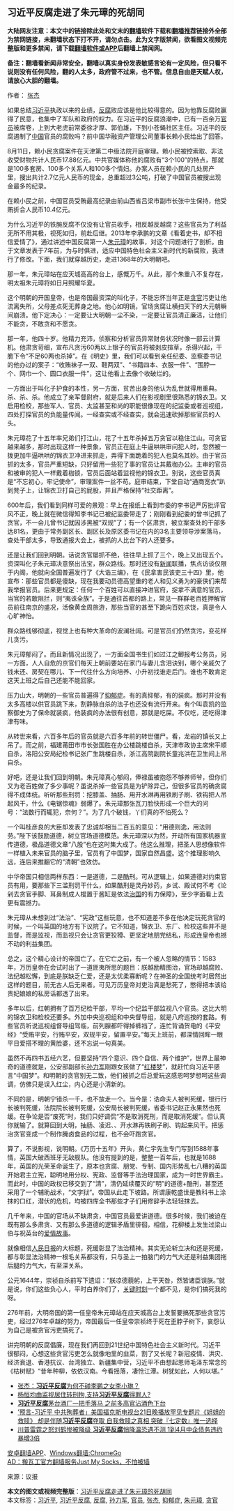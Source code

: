  <h2>习近平反腐走进了朱元璋的死胡同</h2> <p class="notice"><b>大陆网友注意：本文中的链接除此处和文末的<a href="https://github.com/bannedbook/fanqiang" >翻墙</a>软件下载和<a href="https://github.com/killgcd/justmysocks/blob/master/README.md">翻墙推荐</a>链接外全部为禁网链接，未翻墙状态下打不开，请勿点击。此为文字版禁闻，欲看图文视频完整版和更多禁闻，请下载<a href="https://github.com/bannedbook/fanqiang">翻墙软件或APP</a>后翻墙上禁闻网。</p><p>备注：翻墙看新闻非常安全，翻墙以真实身份发表敏感言论有一定风险，但只看不说则没有任何风险，翻的人太多，政府管不过来，也不管。信息自由是天赋人权，请放心大胆的翻墙。</b></p>  <div class="entry"> <p>作者： <a href="https://www.bannedbook.org/bnews/tag/%e5%bc%a0%e6%9d%b0/" class="st_tag internal_tag" rel="tag" title="标签 张杰 下的日志">张杰</a></p> <p id="conimg"></p> <p>如果总结<a href="https://www.bannedbook.org/bnews/tag/%e4%b9%a0%e8%bf%91%e5%b9%b3/" class="st_tag internal_tag" rel="tag" title="标签 习近平 下的日志">习近平</a>执政以来的业绩，<a href="https://www.bannedbook.org/bnews/tag/%e5%8f%8d%e8%85%90/" class="st_tag internal_tag" rel="tag" title="标签 反腐 下的日志">反腐</a>败应该是他比较得意的。因为他靠反腐败赢得了民意，也集中了军队和政府的权力。在习近平的反腐浪潮中，已有一百余万<a href="https://www.bannedbook.org/bnews/tag/%E5%AE%98%E5%91%98/" class="st_tag internal_tag" rel="tag" title="标签 官员 下的日志">官员</a>被席卷，上到大老虎前常委徐才厚、郭伯雄，下到小苍蝇社区主任。习近平的反腐遏制了<span class='wp_keywordlink_affiliate'><a href="https://www.bannedbook.org/" title="中国" target="_blank">中国</a></span>官员的腐败吗？前中国华融资产管理公司董事长赖小民给出了回答。</p> <p>8月11日，赖小民贪腐案件在天津第二中级法院开庭审理。赖小民被控索取、非法收受财物共计人民币17.88亿元。中共官媒体称他的腐败有“3个100”的特点，那就是100多套房、100多个关系人和100多个情妇。办案人员在赖小民的几处房产里，搜出共计2.7亿元人民币的现金，总重超过3公吨，打破了中国官员被搜出现金最多的纪录。</p> <p>在赖小民之前，中国官员受贿最高纪录由前山西省吕梁市副市长张中生保持，他受贿折合人民币10.4亿元。</p> <p>为什么习近平的铁腕反腐不仅没有让官员收手，相反越反越腐？这些官员为了利益无所不用其极，视死如归，前赴后继。2013年李承鹏的文章《看着史书，却不相信爱情了》，通过讲述中国反腐第一人<a href="https://www.bannedbook.org/bnews/tag/%e6%9c%b1%e5%85%83%e7%92%8b/" class="st_tag internal_tag" rel="tag" title="标签 朱元璋 下的日志">朱元璋</a>的故事，对这个问题进行了剖析。由于文章发表于7年前，为与时俱进，适应中国特色社会主义新时代的新腐败，我进行了修改。下面，我们就穿越历史，走进1368年的大明朝吧。</p> <p>那一年，朱元璋站在应天城高高的台上，感慨万千。从此，那个朱重八不复存在，明太祖朱元璋将如日月照耀华夏。</p> <p>这个明朝的开国皇帝，也是帝国最资深的叫化子，不能忘怀当年正是<a href="https://www.bannedbook.org/bnews/tag/%e8%b4%aa%e5%ae%98/" class="st_tag internal_tag" rel="tag" title="标签 贪官 下的日志">贪官</a>污吏让他流离失所，父母差点死无葬身之地。他心如明镜，官场贪腐让横扫天下的大元朝瞬间崩溃。他下定决心：一定要让大明朝一尘不染，一定要让官员清正廉洁，让他们不能贪，不敢贪和不愿贪。</p>  <p>那一年，他四十岁。他精力充沛，侦察和分析官员异常财务状况时像一部云计算机。他肃贪苛细，宣布凡贪污60两以上银子的官员将被剥皮揎草，杀得兴起，干脆下令“不足60两也杀掉”。在《明史》里，我们可以看到亲任纪委、监察委书记的他办过的案子：“收贿袜子一双、鞋两双”、“书籍四本、衣服一件”、“围脖一个、网巾一个、圆口衣服一件”，这让他看上去像个收破烂的。</p> <p>一方面出于叫化子护食的本性，另一方面，贫苦出身的他认为乱世就得用重典。杀、杀、杀。他成立了亲军督尉府，就是后来人们在影视剧里很熟悉的锦衣卫。又启用检校，那些军人、官员、太监甚至和尚的职能很像现在的纪监委或者巡视组，四处打探官员的负能量传闻。一经查实或不经查实，就会迅速砍掉那些官员的人头。</p> <p>朱元璋花了十五年率兄弟们打江山，花了十五年杀掉五万贪官以稳住江山。可贪官越来越多，那时出现这样一种景象，官员正在庭上牛逼哄哄审问犯人时，忽然被一拨更加牛逼哄哄的锦衣卫冲进来抓走，弄得下面跪着的犯人也莫名其妙。由于官员抓的太多，官员严重短缺，只好留用一些犯了事的官员让其戴枷办公。主审的官员和被审的犯人一样戴着枷锁，官员后面站着监视他的锦衣卫。别说，这些官员真是“不忘初心，牢记使命”，审理案件一丝不苟。庭审结束，下堂自动“通商宽衣”趴到凳子上，让锦衣卫打自己的屁股，并且严格保持“社交距离”。</p> <p>600年后，我们看到同样可爱的景观：早上在报纸上看到市委的李书记严厉批评官风不正，晚上就在微信得知李书记已被纪监委带走了；刚刚看到纪委的曾书记抓了贪官，不一会儿曾书记就因涉黑被“双规”了；有一个区肃贪，被立案查处的干部多达81名，更由于常务副区长、副区长及原区委书记在内的3名主要领导涉案落马，查处干部太多，导致通报大会上，被抓的人比台下的人还要多。</p> <p>还是让我们回到明朝。话说贪官屡抓不绝，往往早上抓了三个，晚上又出现五个。资深叫化子朱元璋决意祭出法宝，群众路线。那时还没有<span class='wp_keywordlink_affiliate'><a href="https://www.bannedbook.org/" title="新闻">新闻</a></span>联播，焦点访谈仅限于内阁，他就向全国普遍发行了《大诰三编》，在《民拿害民该吏三十四》里，他宣布：那些官员都是傻缺，现在我要动员德高望重的老人和见义勇为的豪侠们来帮我举报官员。后来更规定：任何一个百姓可以直接冲进官府，捉拿不满意的官员，当官的若敢阻拦，则“夷诛全族”。于是通往首都的路上，常见一群群老百姓押解官员前往南京的盛况，活像黄金周旅游，那些当官的甚至下跪向百姓求饶，真是令人心旷神怡。</p> <p>群众路线够彻底，视觉上也有种大革命的波澜壮阔。可是官员们仍然贪污，变花样儿贪污。</p> <p>朱元璋郁闷了。而且新情况出现了，一方面全国书生们如过江之鲫报考公务员，另一方面，人人自危的京官们每天上朝前要站在家门与妻儿含泪诀别，哪个亲戚欠了钱未还、房契在哪儿、下一代往什么方向培养、小升初找谁走后门。谁也不敢肯定这天上班之后自己还能不能回家。</p> <p>压力山大，明朝的一些官员普遍得了<a href="https://www.bannedbook.org/bnews/tag/%e6%8a%91%e9%83%81%e7%97%87/" class="st_tag internal_tag" rel="tag" title="标签 抑郁症 下的日志">抑郁症</a>。有的真抑郁，有的装疯。那时并没有太多高楼以供官员跳下来，割静脉自杀的法子也还没有流行开来。有个叫袁凯的监察御史为了保命就装疯，他装疯的办法很有创意，那就是吃屎。不仅吃，还吃得津津有味。</p>  <p>从转世来看，六百多年后的官员就是六百多年前的转世僵尸。看，龙岩的镇长又上吊了。而之前，福建莆田市市长张国胜在办公楼跳楼自杀，天津市政协主席宋平顺自杀，洛阳公安局纪检书记张广生跳楼自杀，浙江高院副院长童兆洪在卫生间上吊自杀。</p> <p>好吧，还是让我们回到明朝。朱元璋真心郁闷，俸禄虽被抱怨不够养师爷，但你们又为老百姓做了多少事呢？虽说杀掉一些官员是为铲除异己，但很多官员的确贪腐得不成体统。听听那些刑罚：挖膝盖、抽肠、用开水淋再用铁刷子刷、铁钩把人吊起风干，什么《电锯惊魂》弱爆了。朱元璋那张瓦刀脸快形成一个巨大的问号：“法数行而辄犯，奈何？”。为了几个破钱，丫们真的不怕死么？</p> <p>一个叫桂彦良的大臣却发表了忠诚却相当二百五的意见：“用德则逸，用法则劳。”陛下该鼓励道德，树立官场道德模范。朱元璋深以为然，开动所有国家机器宣传道德，极品道德文章“八股”也在这时集大成了。他这么推理，把圣人思想像软件一样植入未来官员的脑子里，官员有了中国梦，国家自然昌盛。这个推理影响久远，连后来推翻它的“清朝”也效仿。</p> <p>中华帝国只相信两样东西：一是道德，二是酷刑。可从逻辑上，如果道德对约束官员有用，要那些下三滥刑罚干什么，如果酷刑是灵丹妙药，乡试、殿试何不考《论剁去贪官手脚、耳鼻制成人棍置于酱缸是依法<span class='wp_keywordlink'><a href="https://www.bannedbook.org/forum24/topic8925.html" title="《治国大道》" target="_blank">治国</a></span>的有力保障》，至少字面看上去更有震撼力。</p> <p>朱元璋从未想到过“法治”、“宪政”这些玩意，也不知道差不多在他决定玩死贪官的时候，一个叫英国的地方有下议院了。它不知道，锦衣卫、东厂、检校这些并不是监督，而是监视，而监视只会让贪官更狡猾、更坚定地朋党结私，形成连皇帝也撼不动的利益集团。</p> <p>总之，这个精心设计的帝国亡了。在它亡之前，有一个被人忽略的情节：1583年，万历皇帝在会试时出了一道匪夷所思的题目：朕越励精图治，官场却越腐败、法纪越松懈，到底是朕缺乏仁爱，还是太优柔寡断呢？在神圣的全国统考时居然出这样的题目，前无古人后无来者。可见万历皇帝对吏治真是愁死了，憋得把本该给贵妃娘娘的私房话都透了出来。</p> <p>多年以后，红朝拥有了百万纪检干部，平均一个纪监干部监视八个官员。这比大明的锦衣卫和检校还要多。外加中央巡视组和中央督导组，就是八府巡按的套路。有些官员听说巡视组督导组驾临，前列腺都吓得掉裤裆了，连忙背诵贺电的《平安经》“受贿平安，行贿平安，双规平安，留置平安。”每天上班前，都深情回眸一眼平日爱搭不理的黄脸婆，还不忘说一句真美。</p> <p>虽然不再四书五经六艺，但要坚持“四个意识、四个自信、两个维护”，世界上最神奇的道德就是，公安部副部长<a href="https://www.bannedbook.org/bnews/tag/%E5%AD%99%E5%8A%9B%E5%86%9B/" class="st_tag internal_tag" rel="tag" title="标签 孙力军 下的日志">孙力军</a>刚跟女孩做了“<span class='wp_keywordlink'><a href="https://www.bannedbook.org/forum3/topic58.html" title="红楼梦-谁解其中意" target="_blank">红楼梦</a></span>”，就赶忙向习近平感言“中国梦”。和明朝的贪官别无二致，他们被抓之后总爱玩这感恩呵梦想呵这些调调，仿佛只是误入红尘，内心还是小清新的。</p>  <p>不同的是，明朝宁错杀一千，也不放走一个。当今是：诰命夫人被判死缓，银行行长被判死缓，法院院长被判死缓，公安局长被判死缓，省委书记赵正永果然也死缓。在争论是否“废死”时，我们只好调侃“不是取消死刑，而是取消死缓”。但认真你就输了。就算回到大明，抽肠、凌迟、、开水淋再铁刷子刷、钩起来风干。把惩治贪官变成一个制作腌卤食品的过程，也不会吓跑贪官。</p> <p>算了，不说影视，说明朝。《万历十五年》开头，黄仁宇先生专门写到1588年事情，英国大破西班牙无敌舰队。他没有提到的是，整整一百年后，也就是1688年，英国的光荣革命诞生了，原本也贪腐、朋党、专制、国内形势乱七八糟的英国开始君主立宪，聪明地用分权、宪政、监督等手法治理国家，成为一时世界霸主。而此时，中国的政权已移交到了“清”，清仍延续覆灭的“明”的道德+酷刑，甚至还采用了一个辅助战术，“文字狱”。帝国从此走下坡路。所谓康乾盛世是教科书上涂抹的口红，潜伏的危机，均被四库全书那些才子们用修辞手法轻轻抹去。</p> <p>几千年来，中国的官场从不缺肃贪，中国官员最爱讲道德。很多时候，我们被迫在既有那么多肃贪、又有那么多道德的逻辑矛盾里徘徊，相信，花柳楼上发生过梁山伯与祝英台的<span class='wp_keywordlink'><a href="https://www.bannedbook.org/forum3/topic192.html" title="雪做的燕子——这是一部神奇的爱情故事" target="_blank">爱情故事</a></span>。</p> <p>就像相信<span class='wp_keywordlink'><a href="https://www.bannedbook.org/forum2/topic109.html" title="透视人民日报" target="_blank">人民日报</a></span>的大标题，死缓彰显了法治精神。其实无论斩立决和还是死缓，都与彰显法治精神一根毛关系都没有，只与圣上一拍脑门的力气大还是利益集团拖后腿的力气大，有至深关系。</p> <p>公元1644年，崇祯自杀前写下遗诏：“朕凉德藐躬，上干天咎，然皆诸臣误朕。”就是说，你们这些负心人，平时白养你们了，<span class='wp_keywordlink'><a href="https://www.bannedbook.org/forum2/topic151.html" title="关键时刻：李鹏日记" target="_blank">关键时刻</a></span>一个都不见，是你们搞死我的呀。</p> <p>276年前，大明帝国的第一任皇帝朱元璋站在应天城高台上发誓要搞死那些贪官污吏，经过276年卓越的努力，帝国最后一任皇帝崇祯终于死在歪脖子树下，哀怨认为自己是被贪官污吏搞死了。</p> <p>讲完明朝的反腐倡廉，现在我们再回到21世纪中国特色社会主义新时代。习近平很郁闷，心想这些贪官污吏怎么就像地里的韭菜，割了又长呢？新冠疫情、洪灾、经济衰退、香港抗议、台湾独立、新疆集中营，习近平不由想起恩师毛泽东常念的《枯树赋》“昔年种柳，依依汉南。今看摇落，凄怆江潭。树犹如此，人何以堪。”</p> <ul class='op-related-articles' title='相关阅读'> <li><a href='https://www.bannedbook.org/bnews/baitai/20200804/1374198.html' target='_blank'>张杰：<b>习近平反腐</b>为何不碰李鹏之女李小琳？</a></li> <li><a href='https://www.bannedbook.org/bnews/baitai/20190718/1159900.html' target='_blank'>杨恒均由监视居住转刑拘,支持<b>习近平反腐</b>得罪人?</a></li> <li><a href='https://www.bannedbook.org/bnews/baitai/20190525/1133552.html' target='_blank'><b>习近平反腐</b>茅台酒厂一把手落马 之前多高官沾酒色下台</a></li> <li><a href='https://www.bannedbook.org/bnews/bannedvideo/20190523/1132345.html' target='_blank'>’预言-习近平 中共殉葬者」美国福克斯电视台21日晚播放罕见专题片《姐姐的救赎》 却是伴随<b>习近平反腐</b>夺取 自我救赎之真相 突破『七定数』唯一选择 </a></li> <li><a href='https://www.bannedbook.org/bnews/topimagenews/20190509/1125384.html' target='_blank'>川普雷霆之怒刘鹤惨被降级 <b>习近平反腐</b>悄降温恐遇不测 1到4月中企债务违约暴增3倍</a></li> </ul> <div class="texttj"> <a href="https://github.com/bannedbook/fanqiang/wiki/%E7%A6%81%E9%97%BB%E7%BD%91%E5%AE%89%E5%8D%93%E7%BF%BB%E5%A2%99%E6%96%B0%E9%97%BBAPP" target="_blank">安卓翻墙APP</a>、<a href="https://github.com/bannedbook/fanqiang/wiki/Chrome%E4%B8%80%E9%94%AE%E7%BF%BB%E5%A2%99%E5%8C%85" target="_blank">Windows翻墙:ChromeGo</a><br/> <a href="https://github.com/killgcd/justmysocks/blob/master/README.md" target="_blank">AD：搬瓦工官方翻墙服务Just My Socks，不怕被墙</a> </div><p> 来源：议报 </p> <a name='sharetosocial'></a>         <div><b>本文的图文或视频完整版</b>：<a href='https://www.bannedbook.org/bnews/cnnews/20200818/1382082.html'>习近平反腐走进了朱元璋的死胡同</a></div>  </div><!--END ENTRY--> <div class="postfooter"> <div>本文标签：<a href="https://www.bannedbook.org/bnews/tag/%e4%b9%a0%e8%bf%91%e5%b9%b3/" rel="tag">习近平</a>, <a href="https://www.bannedbook.org/bnews/tag/%e4%b9%a0%e8%bf%91%e5%b9%b3%e5%8f%8d%e8%85%90/" rel="tag">习近平反腐</a>, <a href="https://www.bannedbook.org/bnews/tag/%e5%8f%8d%e8%85%90/" rel="tag">反腐</a>, <a href="https://www.bannedbook.org/bnews/tag/%E5%AD%99%E5%8A%9B%E5%86%9B/" rel="tag">孙力军</a>, <a href="https://www.bannedbook.org/bnews/tag/%E5%AE%98%E5%91%98/" rel="tag">官员</a>, <a href="https://www.bannedbook.org/bnews/tag/%e5%bc%a0%e6%9d%b0/" rel="tag">张杰</a>, <a href="https://www.bannedbook.org/bnews/tag/%e6%8a%91%e9%83%81%e7%97%87/" rel="tag">抑郁症</a>, <a href="https://www.bannedbook.org/bnews/tag/%e6%9c%b1%e5%85%83%e7%92%8b/" rel="tag">朱元璋</a>, <a href="https://www.bannedbook.org/bnews/tag/%e8%b4%aa%e5%ae%98/" rel="tag">贪官</a></div>  </div><!--END POSTFOOTER--> 